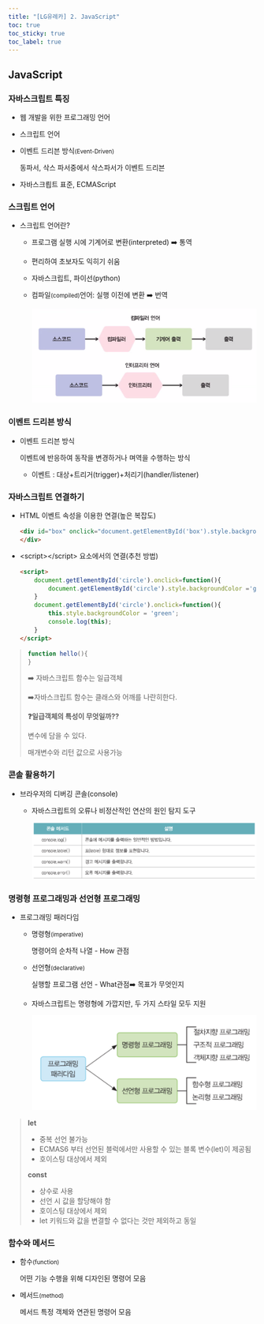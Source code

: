 ```yaml
---
title: "[LG유레카] 2. JavaScript"
toc: true
toc_sticky: true
toc_label: true
---
```


## JavaScript

### 자바스크립트 특징

- 웹 개발을 위한 프로그래밍 언어

- 스크립트 언어

- 이벤트 드리븐 방식<small>(Event-Driven)</small>

  동파서, 삭스 파서중에서 삭스파서가 이벤트 드리븐

- 자바스크릡트 표준, ECMAScript

### 스크립트 언어

- 스크립트 언어란?

  - 프로그램 실행 시에 기계어로 변환(interpreted) ➡️ 통역

  - 편리하여 초보자도 익히기 쉬움

  - 자바스크립트, 파이선(python)

  - 컴파일<small>(compiled)</small>언어: 실행 이전에 변환 ➡️ 번역

    <img src="/../../images/2024-07-04-JavaScript/image-20240704142740709.png" alt="image-20240704142740709" style="zoom:80%;" />

### 이벤트 드리븐 방식

- 이벤트 드리븐 방식

  이벤트에 반응하여 동작을 변경하거나 며역을 수행하는 방식

  - 이벤트 : 대상+트리거(trigger)+처리기(handler/listener)

### 자바스크립트 연결하기

- HTML 이벤트 속성을 이용한 연결(높은 복잡도)

  ``` html
  <div id="box" onclick="document.getElementById('box').style.backgroundColor='magenta'">
  </div>
  ```

- \<script>\</script> 요소에서의 연결(추천 방법)

  ``` html
  <script>
      document.getElementById('circle').onclick=function(){
          document.getElementById('circle').style.backgroundColor ='green';
      }
      document.getElementById('circle').onclick=function(){
          this.style.backgroundColor = 'green';
          console.log(this);
      }
  </script>
  ```

  

>``` javascript
>function hello(){   
>}
>```
>
>➡️ 자바스크립트 함수는 일급객체
>
>➡️자바스크립트 함수는 클래스와 어깨를 나란히한다. 
>
>**❓일급객체의 특성이 무엇일까??**
>
>변수에 담을  수 있다.
>
>매개변수와 리턴 값으로 사용가능

### 콘솔 활용하기

- 브라우저의 디버깅 콘솔(console)

  - 자바스크립트의 오류나 비정산적인 연산의 원인 탐지 도구

    ![image-20240704144733284](/../../images/2024-07-04-JavaScript/image-20240704144733284.png)



### 명령형 프로그래밍과 선언형 프로그래밍

- 프로그래밍 패러다임

  - 명령형<small>(imperative)</small>

    명령어의 순차적 나열 - How 관점

  - 선언형<small>(declarative)</small>

    실행할 프로그램 선언 -  What관점➡️ 목표가 무엇인지

  - 자바스크립트는 명령형에 가깝지만, 두 가지 스타일 모두 지원

    ![image-20240704144952718](/../../images/2024-07-04-JavaScript/image-20240704144952718.png)

> **let**
>
> - 중복 선언 불가능
> - ECMAS6 부터 선언된 블럭에서만 사용할 수 있는 블록 변수(let)이 제공됨
> - 호이스팅 대상에서 제외
>
> **const**
>
> - 상수로 사용
> - 선언 시 값을 할당해야 함
> - 호이스팅 대상에서 제외
> - let 키워드와 값을 변결할 수 없다는 것만 제외하고 동일

### 함수와 메서드

- 함수<small>(function)</small>

  어떤 기능 수행을 위해 디자인된 명령어 모음

- 메서드<small>(method)</small>

  메서드 특정 객체와 연관된 명령어 모음

